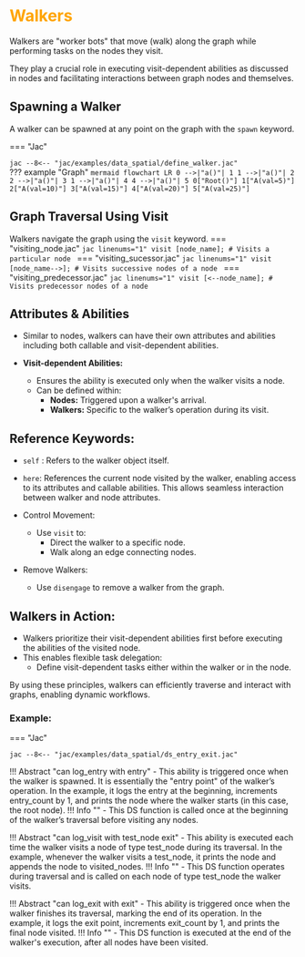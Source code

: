 # <span style="color: orange">Walkers</span>
Walkers are "worker bots" that move (walk) along the graph while performing tasks on the nodes they visit.

They play a crucial role in executing visit-dependent abilities as discussed in nodes and facilitating interactions between graph nodes and themselves.

## Spawning a Walker
A walker can be spawned at any point on the graph with the ```spawn``` keyword.

=== "Jac"
    <div class="code-block">
    ```jac
    --8<-- "jac/examples/data_spatial/define_walker.jac"
    ```
    </div>
??? example "Graph"
    ```mermaid
    flowchart LR
    0 -->|"a()"| 1
    1 -->|"a()"| 2
    2 -->|"a()"| 3
    1 -->|"a()"| 4
    4 -->|"a()"| 5
    0["Root()"]
    1["A(val=5)"]
    2["A(val=10)"]
    3["A(val=15)"]
    4["A(val=20)"]
    5["A(val=25)"]
    ```

## Graph Traversal Using Visit
Walkers navigate the graph using the ```visit``` keyword.
=== "visiting_node.jac"
    ```jac linenums="1"
    visit [node_name]; # Visits a particular node
    ```
=== "visiting_sucessor.jac"
    ```jac linenums="1"
    visit [node_name-->]; # Visits successive nodes of a node
    ```
=== "visiting_predecessor.jac"
    ```jac linenums="1"
    visit [<--node_name]; # Visits predecessor nodes of a node
    ```
## Attributes & Abilities
- Similar to nodes, walkers can have their own attributes and abilities including both callable and visit-dependent abilities.

- **Visit-dependent Abilities:**
    - Ensures the ability is executed only when the walker visits a node.
    - Can be defined within:
        - **Nodes:** Triggered upon a walker's arrival.
        - **Walkers:**  Specific to the walker’s operation during its visit.
## Reference Keywords:
- ```self``` : Refers to the walker object itself.
- ```here```: References the current node visited by the walker, enabling access to its attributes and callable abilities.
    This allows seamless interaction between walker and node attributes.

- Control Movement:
    - Use ```visit``` to:
        - Direct the walker to a specific node.
        - Walk along an edge connecting nodes.

- Remove Walkers:
    - Use ```disengage``` to remove a walker from the graph.

## Walkers in Action:
- Walkers prioritize their visit-dependent abilities first before executing the abilities of the visited node.
- This enables flexible task delegation:
    - Define visit-dependent tasks either within the walker or in the node.

By using these principles, walkers can efficiently traverse and interact with graphs, enabling dynamic workflows.

### Example:
=== "Jac"
    <div class="code-block">
    ```jac
    --8<-- "jac/examples/data_spatial/ds_entry_exit.jac"
    ```
    </div>

!!! Abstract  "can log_entry with entry"
    -  This ability is triggered once when the walker is spawned. It is essentially the "entry point" of the walker’s operation.
    In the example, it logs the entry at the beginning, increments entry_count by 1, and prints the node where the walker starts (in this case, the root node).
    !!! Info ""
        - This DS function is called once at the beginning of the walker’s traversal before visiting any nodes.

!!! Abstract "can log_visit with test_node exit"
    - This ability is executed each time the walker visits a node of type test_node during its traversal.
    In the example, whenever the walker visits a test_node, it prints the node and appends the node to visited_nodes.
    !!! Info ""
        - This DS function operates during traversal and is called on each node of type test_node the walker visits.

!!! Abstract "can log_exit with exit"
    - This ability is triggered once when the walker finishes its traversal, marking the end of its operation.
    In the example, it logs the exit point, increments exit_count by 1, and prints the final node visited.
    !!! Info ""
        - This DS function is executed at the end of the walker's execution, after all nodes have been visited.